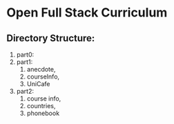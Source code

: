 # Open Full Stack Curriculum

## Directory Structure:

1. part0:
2. part1:
   1. anecdote,
   2. courseInfo,
   3. UniCafe
3. part2:
   1. course info,
   2. countries,
   3. phonebook
